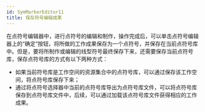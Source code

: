 ```yaml
---
id: SymMarkerEditor11
title: 保存符号编辑成果
---
```

在点符号编辑器中，进行点符号的编辑和制作，操作完成后，可以单击点符号编辑器上的“确定”按钮，将所做的工作成果保存为一个点符号，并保存在当前点符号库中。但是，要将所制作或编辑的线型符号最终保存下来，还需要保存当前点符号库，保存点符号库的方式有以下两种方式：

* 如果当前符号库是工作空间的资源集合中的点符号库，可以通过保存该工作空间，将点符号库保存下来；
* 通过将点符号选择器中当前的点符号库导出为点符号库文件，可以将点符号库保存到点符号库文件中，后续，可以通过加载该点符号库文件获得相应的工作成果。

